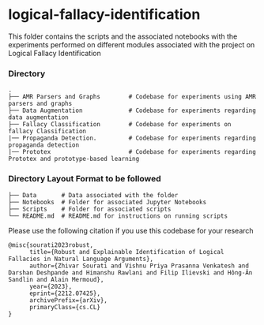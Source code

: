 # logical-fallacy-identification


This folder contains the scripts and the associated notebooks with the experiments performed on different modules associated with the project on Logical Fallacy Identification 

### Directory 
    .
    ├── AMR Parsers and Graphs        # Codebase for experiments using AMR parsers and graphs  
    ├── Data Augmentation             # Codebase for experiments regarding data augmentation
    ├── Fallacy Classification        # Codebase for experiments on fallacy Classification 
    |── Propaganda Detection.         # Codebase for experiments regarding propaganda detection 
    |── Prototex                      # Codebase for experiments regarding Prototex and prototype-based learning

### Directory Layout Format to be followed

    ├── Data       # Data associated with the folder 
    ├── Notebooks  # Folder for associated Jupyter Notebooks
    ├── Scripts    # Folder for associated scripts 
    └── README.md  # README.md for instructions on running scripts 



Please use the following citation if you use this codebase for your research 

```
@misc{sourati2023robust,
      title={Robust and Explainable Identification of Logical Fallacies in Natural Language Arguments}, 
      author={Zhivar Sourati and Vishnu Priya Prasanna Venkatesh and Darshan Deshpande and Himanshu Rawlani and Filip Ilievski and Hông-Ân Sandlin and Alain Mermoud},
      year={2023},
      eprint={2212.07425},
      archivePrefix={arXiv},
      primaryClass={cs.CL}
}
```